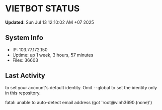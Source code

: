 # VIETBOT STATUS
**Updated**: Sun Jul 13 12:10:02 AM +07 2025

## System Info
- IP: 103.77.172.150
- Uptime: up 1 week, 3 hours, 57 minutes
- Files: 36603

## Last Activity

to set your account's default identity.
Omit --global to set the identity only in this repository.

fatal: unable to auto-detect email address (got 'root@vinh3690.(none)')
